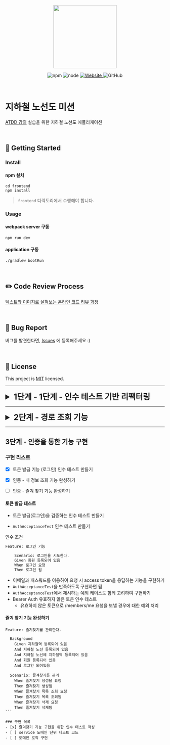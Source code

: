 <p align="center">
    <img width="200px;" src="https://raw.githubusercontent.com/woowacourse/atdd-subway-admin-frontend/master/images/main_logo.png"/>
</p>
<p align="center">
  <img alt="npm" src="https://img.shields.io/badge/npm-%3E%3D%205.5.0-blue">
  <img alt="node" src="https://img.shields.io/badge/node-%3E%3D%209.3.0-blue">
  <a href="https://edu.nextstep.camp/c/R89PYi5H" alt="nextstep atdd">
    <img alt="Website" src="https://img.shields.io/website?url=https%3A%2F%2Fedu.nextstep.camp%2Fc%2FR89PYi5H">
  </a>
  <img alt="GitHub" src="https://img.shields.io/github/license/next-step/atdd-subway-service">
</p>

<br>

# 지하철 노선도 미션
[ATDD 강의](https://edu.nextstep.camp/c/R89PYi5H) 실습을 위한 지하철 노선도 애플리케이션

<br>

## 🚀 Getting Started

### Install
#### npm 설치
```
cd frontend
npm install
```
> `frontend` 디렉토리에서 수행해야 합니다.

### Usage
#### webpack server 구동
```
npm run dev
```
#### application 구동
```
./gradlew bootRun
```
<br>

## ✏️ Code Review Process
[텍스트와 이미지로 살펴보는 온라인 코드 리뷰 과정](https://github.com/next-step/nextstep-docs/tree/master/codereview)

<br>

## 🐞 Bug Report

버그를 발견한다면, [Issues](https://github.com/next-step/atdd-subway-service/issues) 에 등록해주세요 :)

<br>

## 📝 License

This project is [MIT](https://github.com/next-step/atdd-subway-service/blob/master/LICENSE.md) licensed.

---
<details>
<summary style="font-Weight:bold; font-size:25px;"> 1단계 - 1단계 - 인수 테스트 기반 리팩터링 </summary>

### 요구사항
* LineSectionAcceptanceTest 리팩터링
* LineService 리팩터링

### 인수 테스트 기반 리팩터링
LineService의 비즈니스 로직을 도메인으로 옮기기  
한번에 많은 부분을 고치려 하지 말고 나눠서 부분부분 리팩터링하기  
전체 기능은 인수 테스트로 보호한 뒤 세부 기능을 TDD로 리팩터링하기
1. Domain으로 옮길 로직을 찾기
   스프링 빈을 사용하는 객체와 의존하는 로직을 제외하고는 도메인으로 옮길 예정
   객체지향 생활체조를 참고
2. Domain의 단위 테스트를 작성하기
   서비스 레이어에서 옮겨 올 로직의 기능을 테스트
   SectionsTest나 LineTest 클래스가 생성될 수 있음
3. 로직을 옮기기
   기존 로직을 지우지 말고 새로운 로직을 만들어 수행
   정상 동작 확인 후 기존 로직 제거

### 구현 리스트
*  시나리오, 흐름을 검증할 수 있도록 테스트 코드 리펙터링
* service의 busniess 로직을 domain으로 옮기기
    * domain 으로 옮기면서 각 domain의 TDD 구현해보기

* LineService 도메인이 할 일 옮기기
    - [ ] addLineStationNew
        - [ ] 리팩토링 후 commit
        - [ ] 레거시 코드 제거
    - [ ] exception Runtime 보다는 어떤 예외 인지 직관적으로 보여주기
    - [ ] removeLineStationNew
        - [ ] 리팩토 링 후 commit
        - [ ] 레거시 코드 제거
    - [ ] getStation Refactoring
    - [ ] Distance 원시값 포장
    - [ ] List<Section>을 상태로 갖는 Sections 일급 컬렉션 구현
    - [ ] Sections이 할 일들을 Line에서 하고 있기 때문에 메서드 이전
</details>

---
<details>
<summary style="font-weight: bold; font-size: 25px;">2단계 - 경로 조회 기능</summary>

### 요구사항
* 최단 경로 조회 인수 테스트 만들기
* 최단 경로 조회 기능 구현하기

### 구현 리스트
* jgrapt를 이용하여 최단 경로 찾기 인수 테스트
    -[ ] PathAcceptanceSevice 구현하여 인수테스트
        -[ ] 출발역과 도착역이 같은 경우 예외발생
        -[ ] 출발역과 도착역이 연결이 되어 있지 않은 경우 예외발생
        -[ ] 존재하지 않은 출발역이나 도착역을 조회 할 경우 예외발생
        -[ ] 예외처리 후 최단 경로 찾기

* 구현 순서 Outside - in 방식으로 구현
    * controller 생성
    * service 구현 시 mock과 dto를 이용하여 인수테스트 및 기능 구현
    * ___외부라이브러리는 가급적 실제 객체를 이용___
    
</details>

---

## 3단계 - 인증을 통한 기능 구현

### 구현 리스트
- [x] 토큰 발급 기능 (로그인) 인수 테스트 만들기
- [x] 인증 - 내 정보 조회 기능 완성하기
- [ ] 인증 - 즐겨 찾기 기능 완성하기


#### 토큰 발급 테스트
* 토큰 발급(로그인)을 검증하는 인수 테스트 만들기

* ``AuthAcceptanceTest`` 인수 테스트 만들기  

인수 조건
  

```html
Feature: 로그인 기능

    Scenario: 로그인을 시도한다.
    Given 회원 등록되어 있음
    When 로그인 요청
    Then 로그인 됨
```

* 이메일과 패스워드를 이용하여 요청 시 access token을 응답하는 기능을 구현하기
* ``AuthAcceptanceTest``을 만족하도록 구현하면 됨
* ``AuthAcceptanceTest``에서 제시하는 예외 케이스도 함께 고려하여 구현하기
* Bearer Auth 유효하지 않은 토큰 인수 테스트
  * 유효하지 않은 토큰으로 /members/me 요청을 보낼 경우에 대한 예외 처리
    
#### 즐겨 찾기 기능 완성하기
````
Feature: 즐겨찾기를 관리한다.

  Background 
    Given 지하철역 등록되어 있음
    And 지하철 노선 등록되어 있음
    And 지하철 노선에 지하철역 등록되어 있음
    And 회원 등록되어 있음
    And 로그인 되어있음

  Scenario: 즐겨찾기를 관리
    When 즐겨찾기 생성을 요청
    Then 즐겨찾기 생성됨
    When 즐겨찾기 목록 조회 요청
    Then 즐겨찾기 목록 조회됨
    When 즐겨찾기 삭제 요청
    Then 즐겨찾기 삭제됨
```

### 구현 목록
- [x] 즐겨찾기 기능 구현을 위한 인수 테스트 작성
- [ ] service 도메인 단위 테스트 코드
- [ ] 도메인 로직 구현 

